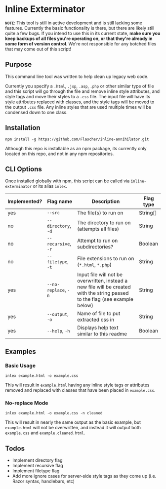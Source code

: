 # Inline Exterminator

**`NOTE`**: This tool is still in active development and is still lacking some features.
Currently the basic functionality is there, but there are likely still quite a few bugs.
If you intend to use this in its current state, **make sure you keep backups of all files you're
operating on, or that they're already in some form of version control**. We're not responsible for
any botched files that may come out of this script!

## Purpose

This command line tool was written to help clean up legacy web code.

Currently you specify a `.html`, `.jsp`, `.asp`, `.php` or other similar type of file and this script
will go through the file and remove inline style attributes, and style tags and move their styles
to a `.css` file. The input file will have its style attributes replaced with classes, and the style
tags will be moved to the output `.css` file. Any inline styles that are used multiple times will be
condensed down to one class.

## Installation

`npm install -g https://github.com/Flascher/inline-annihilator.git`

Although this repo is installable as an npm package, its currently only located on this repo, and not
in any npm repositories.

## CLI Options

Once installed globally with npm, this script can be called via `inline-exterminator` or its alias
`inlex`.

| Implemented? | Flag name           | Description                                  | Flag type   |
|--------------|---------------------|----------------------------------------------|-------------|
| yes          | `--src`             | The file(s) to run on                        | String[]    |
| no           | `--directory`, `-d` | The directory to run on (attempts all files) | String      |
| no           | `--recursive`, `-r` | Attempt to run on subdirectories?            | Boolean     |
| no           | `--filetype`, `-t`  | File extensions to run on (`*.html`, `*.php`)| String      |
| yes          | `--no-replace`, `-n`| Input file will not be overwritten, instead a new file will be created with the string passed to the flag (see example below)       | String      |
| yes          | `--output`, `-o`    | Name of file to put extracted css in         | String      |
| yes          | `--help`, `-h`      | Displays help text similar to this readme    | Boolean     |

## Examples

### Basic Usage

`inlex example.html -o example.css`

This will result in `example.html` having any inline style tags or attributes removed and replaced
with classes that have been placed in `example.css`.

### No-replace Mode

`inlex example.html -o example.css -n cleaned`

This will result in nearly the same output as the basic example, but `example.html` will not be
overwritten, and instead it will output both `example.css` and `example.cleaned.html`.

## Todos

* Implement directory flag
* Implement recursive flag
* Implement filetype flag
* Add more ignore cases for server-side style tags as they come up (i.e. Razor syntax, handlebars, etc)